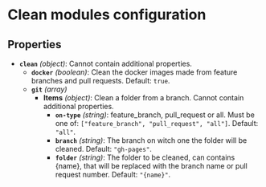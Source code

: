 # Clean modules configuration

## Properties

- <a id="properties/clean"></a>**`clean`** _(object)_: Cannot contain additional properties.
  - <a id="properties/clean/properties/docker"></a>**`docker`** _(boolean)_: Clean the docker images made from feature branches and pull requests. Default: `true`.
  - <a id="properties/clean/properties/git"></a>**`git`** _(array)_
    - <a id="properties/clean/properties/git/items"></a>**Items** _(object)_: Clean a folder from a branch. Cannot contain additional properties.
      - <a id="properties/clean/properties/git/items/properties/on-type"></a>**`on-type`** _(string)_: feature_branch, pull_request or all. Must be one of: `["feature_branch", "pull_request", "all"]`. Default: `"all"`.
      - <a id="properties/clean/properties/git/items/properties/branch"></a>**`branch`** _(string)_: The branch on witch one the folder will be cleaned. Default: `"gh-pages"`.
      - <a id="properties/clean/properties/git/items/properties/folder"></a>**`folder`** _(string)_: The folder to be cleaned, can contains {name}, that will be replaced with the branch name or pull request number. Default: `"{name}"`.
